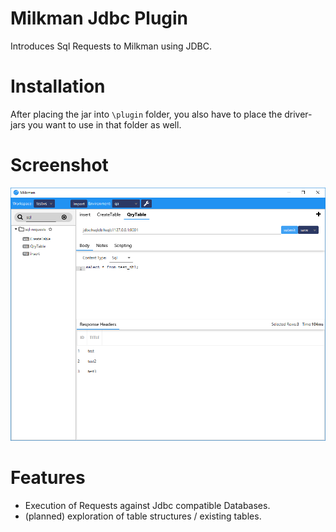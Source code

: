 # Milkman Jdbc Plugin

Introduces Sql Requests to Milkman using JDBC.

# Installation
After placing the jar into `\plugin` folder, you also have to place the driver-jars you want to use in that folder as well.

# Screenshot

![img](/img/sql-plugin.PNG)

# Features

 * Execution of Requests against Jdbc compatible Databases.
 * (planned) exploration of table structures / existing tables.
